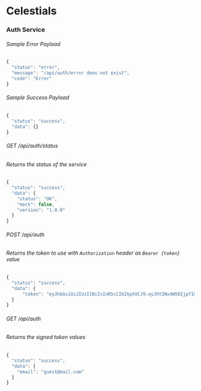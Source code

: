 # Celestials

### Auth Service

###### Sample Error Payload
```javascript
{
  "status": "error",
  "message": "/api/auth/error does not exist",
  "code": "Error"
}
```

###### Sample Success Payload
```javascript
{
  "status": "success",
  "data": {}
}
```

###### GET /api/auth/status
###### Returns the status of the service
```javascript
{
  "status": "success",
  "data": {
    "status": "OK",
    "mock": false,
    "version": "1.0.0"
  }
}
```

###### POST /api/auth
###### Returns the token to use with `Authorization` header as `Bearer {token}` value
```javascript
{
  "status": "success",
  "data": {
      "token": "eyJhbGciOiJIUzI1NiIsInR5cCI6IkpXVCJ9.eyJhY2NvdW50Ijp7ImVtYWlsIjoiZ3Vlc3RAbWFpbC5j"
  }
}
```

###### GET /api/auth
###### Returns the signed token values
```javascript
{
  "status": "success",
  "data": {
    "email": "guest@mail.com"
  }
}
```
